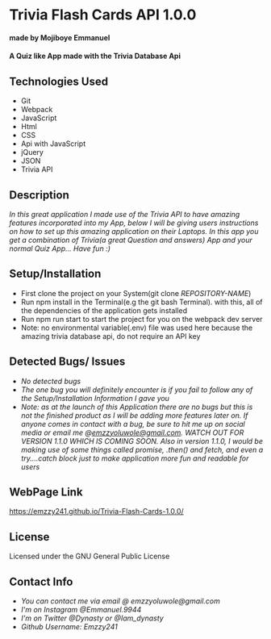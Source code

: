 # Trivia Flash Cards API 1.0.0
#### made by Mojiboye Emmanuel

#### A Quiz like App made with the Trivia Database Api
## Technologies Used
* Git
* Webpack
* JavaScript
* Html
* CSS
* Api with JavaScript
* jQuery
* JSON
* Trivia API

## Description
_In this great application I made use of the Trivia API to have amazing features incorporated into my App, below I will be giving users instructions on how to set up this amazing application on their Laptops. In this app you get a combination of Trivia(a great Question and answers) App and your normal Quiz App... Have fun :)_

## Setup/Installation
* First clone the project on your System(git clone _REPOSITORY-NAME_)
* Run npm install in the Terminal(e.g the git bash Terminal). with this, all of the dependencies of the application gets installed
* Run npm run start to start the project for you on the webpack dev server
* Note: no environmental variable(.env) file was used here because the amazing trivia database api, do not require an API key

## Detected Bugs/ Issues
* _No detected bugs_
* _The one bug you will definitely encounter is if you fail to follow any of the Setup/Installation Information I gave you_
* _Note: as at the launch of this Application there are no bugs but this is not the finished product as I will be adding more features later on. If anyone comes in contact with a bug, be sure to hit me up on social media or email me @emzzyoluwole@gmail.com. WATCH OUT FOR VERSION 1.1.0 WHICH IS COMING SOON. Also in version 1.1.0, I would be making use of some things called promise, .then() and fetch, and even a try....catch block just to make application more fun and readable for users_

## WebPage Link
https://emzzy241.github.io/Trivia-Flash-Cards-1.0.0/

## License
Licensed under the GNU General Public License

## Contact Info
* _You can contact me via email @ emzzyoluwole@gmail.com_
* _I'm on Instagram @Emmanuel.9944_
* _I'm on Twitter @Dynasty or @Iam_dynasty_
* _Github Username: Emzzy241_